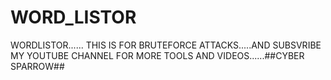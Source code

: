 # WORD_LISTOR
WORDLISTOR...... THIS IS FOR BRUTEFORCE ATTACKS.....AND SUBSVRIBE MY YOUTUBE CHANNEL FOR MORE TOOLS AND VIDEOS......##CYBER SPARROW##
